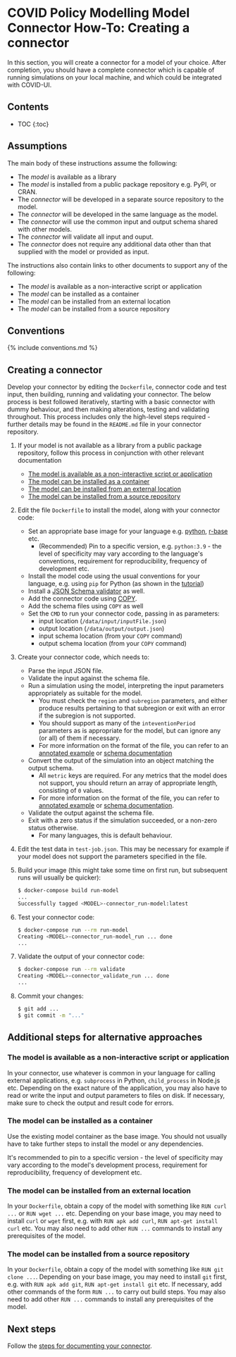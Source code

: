 # COVID Policy Modelling Model Connector How-To: Creating a connector

In this section, you will create a connector for a model of your choice.
After completion, you should have a complete connector which is capable of running simulations on your local machine, and which could be integrated with COVID-UI.

## Contents

* TOC
{:toc}

## Assumptions

The main body of these instructions assume the following:

* The *model* is available as a library
* The *model* is installed from a public package repository e.g. PyPI, or CRAN.
* The *connector* will be developed in a separate source repository to the model.
* The *connector* will be developed in the same language as the model.
* The *connector* will use the common input and output schema shared with other models.
* The *connector* will validate all input and ouput.
* The *connector* does not require any additional data other than that supplied with the model or provided as input.

The instructions also contain links to other documents to support any of the following:

* The *model* is available as a non-interactive script or application
* The *model* can be installed as a container
* The *model* can be installed from an external location
* The *model* can be installed from a source repository

## Conventions

{% include conventions.md %}

## Creating a connector

Develop your connector by editing the `Dockerfile`, connector code and test input, then building, running and validating your connector.
The below process is best followed iteratively, starting with a basic connector with dummy behaviour, and then making alterations, testing and validating throughout.
This process includes only the high-level steps required - further details may be found in the `README.md` file in your connector repository.

1. If your model is not available as a library from a public package repository, follow this process in conjunction with other relevant documentation

   * [The model is available as a non-interactive script or application](#the-model-is-available-as-a-non-interactive-script-or-application)
   * [The model can be installed as a container](#the-model-can-be-installed-as-a-container)
   * [The model can be installed from an external location](#the-model-can-be-installed-from-an-external-location)
   * [The model can be installed from a source repository](#the-model-can-be-installed-from-a-source-repository)

1. Edit the file `Dockerfile` to install the model, along with your connector code:

   * Set an appropriate base image for your language e.g. [python](https://hub.docker.com/_/python), [r-base](https://hub.docker.com/_/r-base) etc.
     * (Recommended) Pin to a specific version, e.g. `python:3.9` - the level of specificity may vary according to the language's conventions, requirement for reproducibility, frequency of development etc.
   * Install the model code using the usual conventions for your language, e.g. using `pip` for Python (as shown in the [tutorial](../connector-tutorial/Dockerfile))
   * Install a [JSON Schema validator](https://json-schema.org/implementations.html#validators) as well.
   * Add the connector code using [COPY](https://docs.docker.com/engine/reference/builder/#copy).
   * Add the schema files using `COPY` as well
   * Set the `CMD` to run your connector code, passing in as parameters:
     * input location (`/data/input/inputFile.json`)
     * output location (`/data/output/output.json`)
     * input schema location (from your `COPY` command)
     * output schema location (from your `COPY` command)

1. Create your connector code, which needs to:

   * Parse the input JSON file.
   * Validate the input against the schema file.
   * Run a simulation using the model, interpreting the input parameters appropriately as suitable for the model.
     * You must check the `region` and `subregion` parameters, and either produce results pertaining to that subregion or exit with an error if the subregion is not supported.
     * You should support as many of the `inteventionPeriod` parameters as is appropriate for the model, but can ignore any (or all) of them if necessary.
     * For more information on the format of the file, you can refer to an [annotated example](https://github.com/covid-policy-modelling/schemas/blob/main/docs/input-common-annotated.json) or [schema documentation](https://github.com/covid-policy-modelling/schemas/blob/main/docs/input-common.md)
   * Convert the output of the simulation into an object matching the output schema.
     * All `metric` keys are required. For any metrics that the model does not support, you should return an array of appropriate length, consisting of `0` values.
     * For more information on the format of the file, you can refer to [annotated example](https://github.com/covid-policy-modelling/schemas/blob/main/docs/output-common-annotated.json) or [schema documentation](https://github.com/covid-policy-modelling/schemas/blob/main/docs/output-common.md).
   * Validate the output against the schema file.
   * Exit with a zero status if the simulation succeeded, or a non-zero status otherwise.
     * For many languages, this is default behaviour.

1. Edit the test data in `test-job.json`.
   This may be necessary for example if your model does not support the parameters specified in the file.

1. Build your image (this might take some time on first run, but subsequent runs will usually be quicker):

   ```bash
   $ docker-compose build run-model
   ...
   Successfully tagged <MODEL>-connector_run-model:latest
   ```

1. Test your connector code:

   ```bash
   $ docker-compose run --rm run-model
   Creating <MODEL>-connector_run-model_run ... done
   ...
   ```

1. Validate the output of your connector code:

   ```bash
   $ docker-compose run --rm validate
   Creating <MODEL>-connector_validate_run ... done
   ...
   ```

1. Commit your changes:

   ```bash
   $ git add ...
   $ git commit -m "..."
   ```

## Additional steps for alternative approaches

### The model is available as a non-interactive script or application

In your connector, use whatever is common in your language for calling external applications, e.g. `subprocess` in Python, `child_process` in Node.js etc.
Depending on the exact nature of the application, you may also have to read or write the input and output parameters to files on disk.
If necessary, make sure to check the output and result code for errors.

### The model can be installed as a container

Use the existing model container as the base image.
You should not usually have to take further steps to install the model or any dependencies.

It's recommended to pin to a specific version - the level of specificity may vary according to the model's development process, requirement for reproducibility, frequency of development etc.

### The model can be installed from an external location

In your `Dockerfile`, obtain a copy of the model with something like `RUN curl ...` or `RUN wget ...` etc.
Depending on your base image, you may need to install `curl` or `wget` first, e.g. with `RUN apk add curl`, `RUN apt-get install curl` etc.
You may also need to add other `RUN ...` commands to install any prerequisites of the model.


### The model can be installed from a source repository

In your `Dockerfile`, obtain a copy of the model with something like `RUN git clone ...`.
Depending on your base image, you may need to install `git` first, e.g. with `RUN apk add git`, `RUN apt-get install git` etc.
If necessary, add other commands of the form `RUN ...` to carry out build steps.
You may also need to add other `RUN ...` commands to install any prerequisites of the model.

## Next steps

Follow the [steps for documenting your connector](document.md).
